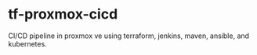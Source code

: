# tf-proxmox-cicd
CI/CD pipeline in proxmox ve using terraform, jenkins, maven, ansible, and kubernetes.
